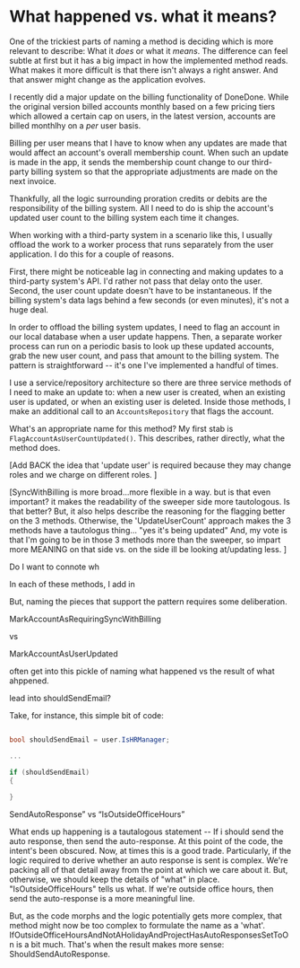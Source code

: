 # What happened vs. what it means?

One of the trickiest parts of naming a method is deciding which is more relevant to describe: What it _does_ or what it _means_. The difference can feel subtle at first but it has a big impact in how the implemented method reads. What makes it more difficult is that there isn't always a right answer. And that answer might change as the application evolves.

I recently did a major update on the billing functionality of DoneDone. While the original version billed accounts monthly based on a few pricing tiers which allowed a certain cap on users, in the latest version, accounts are billed monthlhy on a _per_ user basis.

Billing per user means that I have to know when any updates are made that would affect an account's overall membership count. When such an update is made in the app, it sends the membership count change to our third-party billing system so that the appropriate adjustments are made on the next invoice.

Thankfully, all the logic surrounding proration credits or debits are the responsibility of the billing system. All I need to do is ship the account's updated user count to the billing system each time it changes.

When working with a third-party system in a scenario like this, I usually offload the work to a worker process that runs separately from the user application. I do this for a couple of reasons.

First, there might be noticeable lag in connecting and making updates to a third-party system's API. I'd rather not pass that delay onto the user. Second, the user count update doesn't have to be instantaneous. If the billing system's data lags behind a few seconds (or even minutes), it's not a huge deal.

In order to offload the billing system updates, I need to flag an account in our local database when a user update happens. Then, a separate worker process can run on a periodic basis to look up these updated accounts, grab the new user count, and pass that amount to the billing system. The pattern is  straightforward -- it's one I've implemented a handful of times. 

I use a service/repository architecture so there are three service methods of I need to make an update to: when a new user is created, when an existing user is updated, or when an existing user is deleted. Inside those methods, I make an additional call to an `AccountsRepository` that flags the account.

What's an appropriate name for this method? My first stab is `FlagAccountAsUserCountUpdated()`.  This describes, rather directly, what the method does.

[Add BACK the idea that 'update user' is required because they may change roles and we charge on different roles. ]

[SyncWithBilling is more broad...more flexible in a way. but is that even important? it makes the readability of the sweeper side more tautologous. Is that better?  But, it also helps describe the reasoning for the flagging better on the 3 methods. Otherwise, the 'UpdateUserCount' approach makes the 3 methods have a tautologus thing... "yes it's being updated" And, my vote is that I'm going to be in those 3 methods more than the sweeper, so impart more MEANING on that side vs. on the side ill be looking at/updating less. ]


Do I want to connote wh

In each of these methods, I add in 

But, naming the pieces that support the pattern requires some deliberation.




MarkAccountAsRequiringSyncWithBilling

vs

MarkAccountAsUserUpdated

often get into this pickle of naming what happened vs the result of what ahppened.


lead into shouldSendEmail?


Take, for instance, this simple bit of code:

```C#

bool shouldSendEmail = user.IsHRManager;

...

if (shouldSendEmail)
{
	
}

```

SendAutoResponse” vs “IsOutsideOfficeHours”

What ends up happening is a tautalogous statement -- If i should send the auto response, then send the auto-response. At this point of the code, the intent's been obscured. Now, at times this is a good trade. Particularly, if the logic required to derive whether an auto response is sent is complex. We're packing all of that detail away from the point at which we care about it.  But, otherwise, we should keep the details of "what" in place. "IsOutsideOfficeHours" tells us what. If we're outside office hours, then send the auto-response is a more meaningful line.

But, as the code morphs and the logic potentially gets more complex, that method might now be too complex to formulate the name as a 'what'. IfOutsideOfficeHoursAndNotAHolidayAndProjectHasAutoResponsesSetToOn is a bit much. That's when the result makes more sense: ShouldSendAutoResponse.